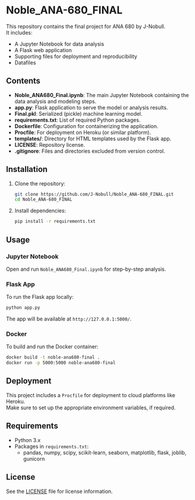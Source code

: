 # Noble_ANA-680_FINAL

This repository contains the final project for ANA 680 by J-Nobull.  
It includes:  
- A Jupyter Notebook for data analysis
- A Flask web application
- Supporting files for deployment and reproducibility
- Datafiles

## Contents

- **Noble_ANA680_Final.ipynb**: The main Jupyter Notebook containing the data analysis and modeling steps.
- **app.py**: Flask application to serve the model or analysis results.
- **Final.pkl**: Serialized (pickle) machine learning model.
- **requirements.txt**: List of required Python packages.
- **Dockerfile**: Configuration for containerizing the application.
- **Procfile**: For deployment on Heroku (or similar platform).
- **templates/**: Directory for HTML templates used by the Flask app.
- **LICENSE**: Repository license.
- **.gitignore**: Files and directories excluded from version control.

## Installation

1. Clone the repository:
   ```bash
   git clone https://github.com/J-Nobull/Noble_ANA-680_FINAL.git
   cd Noble_ANA-680_FINAL
   ```
2. Install dependencies:
   ```bash
   pip install -r requirements.txt
   ```

## Usage

### Jupyter Notebook

Open and run `Noble_ANA680_Final.ipynb` for step-by-step analysis.

### Flask App

To run the Flask app locally:
```bash
python app.py
```
The app will be available at `http://127.0.0.1:5000/`.

### Docker

To build and run the Docker container:
```bash
docker build -t noble-ana680-final .
docker run -p 5000:5000 noble-ana680-final
```

## Deployment

This project includes a `Procfile` for deployment to cloud platforms like Heroku.  
Make sure to set up the appropriate environment variables, if required.

## Requirements

- Python 3.x
- Packages in `requirements.txt`:
  - pandas, numpy, scipy, scikit-learn, seaborn, matplotlib, flask, joblib, gunicorn

## License

See the [LICENSE](LICENSE) file for license information.
